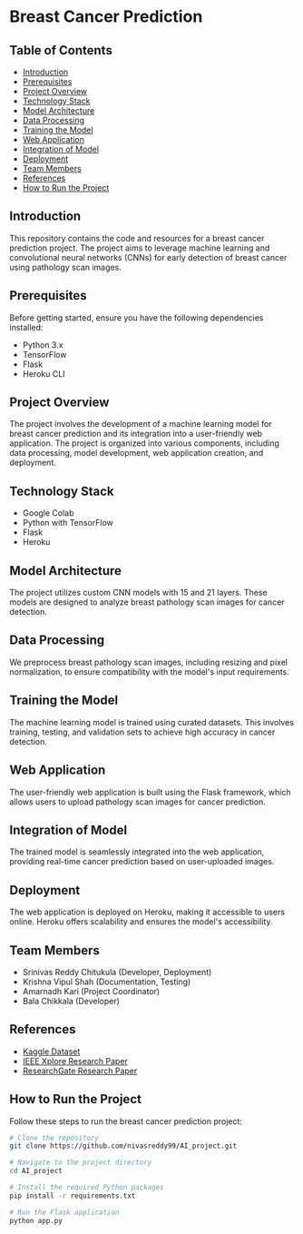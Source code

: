 # Breast Cancer Prediction

## Table of Contents
- [Introduction](#introduction)
- [Prerequisites](#prerequisites)
- [Project Overview](#project-overview)
- [Technology Stack](#technology-stack)
- [Model Architecture](#model-architecture)
- [Data Processing](#data-processing)
- [Training the Model](#training-the-model)
- [Web Application](#web-application)
- [Integration of Model](#integration-of-model)
- [Deployment](#deployment)
- [Team Members](#team-members)
- [References](#references)
- [How to Run the Project](#how-to-run-the-project)

## Introduction
This repository contains the code and resources for a breast cancer prediction project. The project aims to leverage machine learning and convolutional neural networks (CNNs) for early detection of breast cancer using pathology scan images.

## Prerequisites
Before getting started, ensure you have the following dependencies installed:
- Python 3.x
- TensorFlow
- Flask
- Heroku CLI

## Project Overview
The project involves the development of a machine learning model for breast cancer prediction and its integration into a user-friendly web application. The project is organized into various components, including data processing, model development, web application creation, and deployment.

## Technology Stack
- Google Colab
- Python with TensorFlow
- Flask
- Heroku

## Model Architecture
The project utilizes custom CNN models with 15 and 21 layers. These models are designed to analyze breast pathology scan images for cancer detection.

## Data Processing
We preprocess breast pathology scan images, including resizing and pixel normalization, to ensure compatibility with the model's input requirements.

## Training the Model
The machine learning model is trained using curated datasets. This involves training, testing, and validation sets to achieve high accuracy in cancer detection.

## Web Application
The user-friendly web application is built using the Flask framework, which allows users to upload pathology scan images for cancer prediction.

## Integration of Model
The trained model is seamlessly integrated into the web application, providing real-time cancer prediction based on user-uploaded images.

## Deployment
The web application is deployed on Heroku, making it accessible to users online. Heroku offers scalability and ensures the model's accessibility.

## Team Members
- Srinivas Reddy Chitukula (Developer, Deployment)
- Krishna Vipul Shah (Documentation, Testing)
- Amarnadh Kari (Project Coordinator)
- Bala Chikkala (Developer)

## References
- [Kaggle Dataset](https://www.kaggle.com/code/sukeshtech17/breast-cancer-end-to-end-system-cnn)
- [IEEE Xplore Research Paper](https://ieeexplore.ieee.org/document/7900002)
- [ResearchGate Research Paper](https://www.researchgate.net/publication/328728209_Breast_cancer_histology_images_classification_Training_from_scratch_or_transfer_learning)

## How to Run the Project
Follow these steps to run the breast cancer prediction project:

```bash
# Clone the repository
git clone https://github.com/nivasreddy99/AI_project.git

# Navigate to the project directory
cd AI_project

# Install the required Python packages
pip install -r requirements.txt

# Run the Flask application
python app.py
